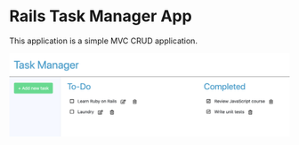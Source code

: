 <h1> Rails Task Manager App </h1>
<p> This application is a simple MVC CRUD application. </p> 
<img src="https://github.com/victoria-vassi/rails-task-manager/raw/master/app/assets/images/homepage.png" alt="homepage" title="Homepage" style="max-width:100%;">
